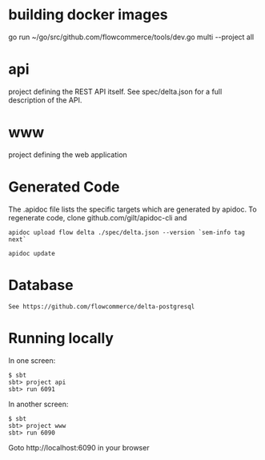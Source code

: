 building docker images
======================
go run ~/go/src/github.com/flowcommerce/tools/dev.go  multi --project all

api
===
project defining the REST API itself. See spec/delta.json for a full
description of the API.

www
===
project defining the web application

Generated Code
==============
The .apidoc file lists the specific targets which are generated by
apidoc. To regenerate code, clone github.com/gilt/apidoc-cli and

    apidoc upload flow delta ./spec/delta.json --version `sem-info tag next`
    
    apidoc update

Database
========

    See https://github.com/flowcommerce/delta-postgresql

Running locally
===============

In one screen:

    $ sbt
    sbt> project api
    sbt> run 6091

In another screen:

    $ sbt
    sbt> project www
    sbt> run 6090

Goto http://localhost:6090 in your browser
